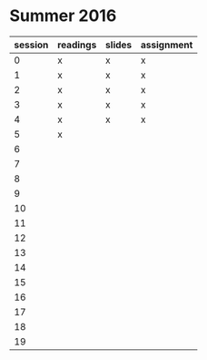 # Summer 2016

session | readings | slides | assignment
------- | -------- | ------ | ----------
0       | x        | x      | x
1       | x        | x      | x
2       | x        | x      | x
3       | x        | x      | x
4       | x        | x      | x
5       | x        |        |
6       |          |        |
7       |          |        |
8       |          |        |
9       |          |        |
10      |          |        |
11      |          |        |
12      |          |        |
13      |          |        |
14      |          |        |
15      |          |        |
16      |          |        |
17      |          |        |
18      |          |        |
19      |          |        |
